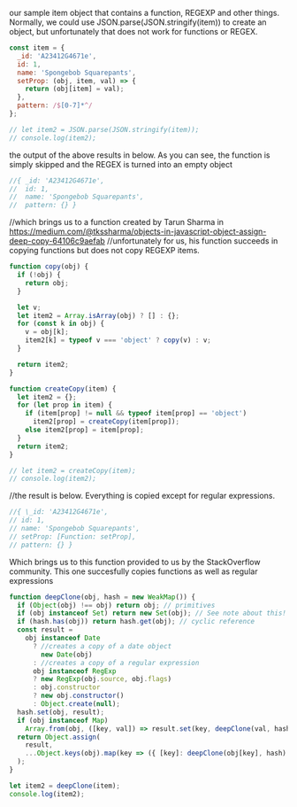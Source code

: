 our sample item object that contains a function, REGEXP and other things. Normally, we could use JSON.parse(JSON.stringify(item)) to create an object, but unfortunately that does not work for functions or REGEX.

```js
const item = {
  _id: 'A23412G4671e',
  id: 1,
  name: 'Spongebob Squarepants',
  setProp: (obj, item, val) => {
    return (obj[item] = val);
  },
  pattern: /$[0-7]*^/
};

// let item2 = JSON.parse(JSON.stringify(item));
// console.log(item2);
```

the output of the above results in below. As you can see, the function is simply skipped and the REGEX is turned into an empty object

```js
//{ _id: 'A23412G4671e',
//  id: 1,
//  name: 'Spongebob Squarepants',
//  pattern: {} }
```

//which brings us to a function created by Tarun Sharma in https://medium.com/@tkssharma/objects-in-javascript-object-assign-deep-copy-64106c9aefab
//unfortunately for us, his function succeeds in copying functions but does not copy REGEXP items.

```js
function copy(obj) {
  if (!obj) {
    return obj;
  }

  let v;
  let item2 = Array.isArray(obj) ? [] : {};
  for (const k in obj) {
    v = obj[k];
    item2[k] = typeof v === 'object' ? copy(v) : v;
  }

  return item2;
}

function createCopy(item) {
  let item2 = {};
  for (let prop in item) {
    if (item[prop] != null && typeof item[prop] == 'object')
      item2[prop] = createCopy(item[prop]);
    else item2[prop] = item[prop];
  }
  return item2;
}

// let item2 = createCopy(item);
// console.log(item2);
```

//the result is below. Everything is copied except for regular expressions.

```js
//{ \_id: 'A23412G4671e',
// id: 1,
// name: 'Spongebob Squarepants',
// setProp: [Function: setProp],
// pattern: {} }
```

Which brings us to this function provided to us by the StackOverflow community. This one succesfully copies functions as well as regular expressions

```js
function deepClone(obj, hash = new WeakMap()) {
  if (Object(obj) !== obj) return obj; // primitives
  if (obj instanceof Set) return new Set(obj); // See note about this!
  if (hash.has(obj)) return hash.get(obj); // cyclic reference
  const result =
    obj instanceof Date
      ? //creates a copy of a date object
        new Date(obj)
      : //creates a copy of a regular expression
      obj instanceof RegExp
      ? new RegExp(obj.source, obj.flags)
      : obj.constructor
      ? new obj.constructor()
      : Object.create(null);
  hash.set(obj, result);
  if (obj instanceof Map)
    Array.from(obj, ([key, val]) => result.set(key, deepClone(val, hash)));
  return Object.assign(
    result,
    ...Object.keys(obj).map(key => ({ [key]: deepClone(obj[key], hash) }))
  );
}

let item2 = deepClone(item);
console.log(item2);
```
